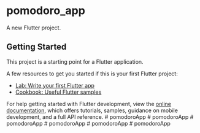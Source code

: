 # pomodoro_app

A new Flutter project.

## Getting Started

This project is a starting point for a Flutter application.

A few resources to get you started if this is your first Flutter project:

- [Lab: Write your first Flutter app](https://docs.flutter.dev/get-started/codelab)
- [Cookbook: Useful Flutter samples](https://docs.flutter.dev/cookbook)

For help getting started with Flutter development, view the
[online documentation](https://docs.flutter.dev/), which offers tutorials,
samples, guidance on mobile development, and a full API reference.
#   p o m o d o r o A p p  
 #   p o m o d o r o A p p  
 #   p o m o d o r o A p p  
 #   p o m o d o r o A p p  
 #   p o m o d o r o A p p  
 #   p o m o d o r o A p p  
 